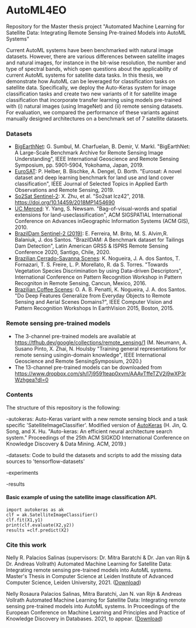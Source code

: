 # AutoML4EO
Repository for the Master thesis project "Automated Machine Learning for Satellite Data: Integrating Remote Sensing Pre-trained Models into AutoML Systems"

Current AutoML systems have been benchmarked with natural image datasets. However, there are various differences between satellite images and natural images, for instance in the bit-wise resolution, the number and type of spectral bands, which open questions about the applicability of current AutoML systems for satellite data tasks. In this thesis, we demonstrate how AutoML can be leveraged for classification tasks on satellite data. Specifically, we deploy the Auto-Keras system for image classification tasks and create two new variants of it for satellite image classification that incorporate transfer learning using models pre-trained with (i) natural images (using ImageNet) and (ii) remote sensing datasets.
For evaluation, we compared the performance of these variants against manually designed architectures on a benchmark set of 7 satellite datasets.

### Datasets ###

  * [BigEarthNet](https://www.tensorflow.org/datasets/catalog/bigearthnet "BigEarthNet"): G. Sumbul, M. Charfuelan, B. Demir, V. Markl. "BigEarthNet: A Large-Scale Benchmark Archive for Remote Sensing Image Understanding", IEEE International Geoscience and Remote Sensing Symposium, pp. 5901-5904, Yokohama, Japan, 2019.
  * [EuroSAT](https://www.tensorflow.org/datasets/catalog/eurosat "EuroSAT"):  P. Helber, B. Bischke, A. Dengel, D. Borth. "Eurosat: A novel dataset and deep learning benchmark for land use and land cover classification", IEEE Journal of Selected Topics in Applied Earth Observations and Remote Sensing, 2019.
  * [So2Sat Sentinel-2](https://www.tensorflow.org/datasets/catalog/so2sat "So2Sat"): X. Zhu, et al. "So2sat lcz42", 2018. https://doi.org/10.14459/2018MP1454690
  * [UC Merced](https://www.tensorflow.org/datasets/catalog/uc_merced "UCMerced"):  Y. Yang, S. Newsam. "Bag-of-visual-words and spatial extensions for land-useclassification", ACM SIGSPATIAL International Conference on Advances inGeographic Information Systems (ACM GIS), 2010.
  * [BrazilDam Sentinel-2 (2019)](http://www.patreo.dcc.ufmg.br/2020/01/27/brazildam-dataset/ "BrazilDAM"): E. Ferreira, M. Brito, M. S. Alvim,R. Balaniuk, J. dos Santos. "BrazilDAM: A Benchmark dataset for Tailings Dam Detection", Latin American GRSS & ISPRS Remote Sensing Conference 2020, Santigo, Chile, 2020.
  * [Brazilian Cerrado-Savanna Scenes](http://www.patreo.dcc.ufmg.br/2017/11/12/brazilian-cerrado-savanna-scenes-dataset/ "CerradoSavana"): K. Nogueira, J. A. dos Santos, T. Fornazari, T. S. Freire, L. P. Morellato, R. da S. Torres. "Towards Vegetation Species Discrimination by using Data-driven Descriptors", International Conference on Pattern Recognition Workshop in Pattern Recogniton in Remote Sensing, Cancun, Mexico, 2016.
  * [Brazilian Coffee Scenes](http://www.patreo.dcc.ufmg.br/2017/11/12/brazilian-coffee-scenes-dataset/ "BrazilianCoffee"): O. A. B. Penatti, K. Nogueira, J. A. dos Santos. "Do Deep Features Generalize from Everyday Objects to Remote Sensing and Aerial Scenes Domains?", IEEE Computer Vision and Pattern Recognition Workshops In EarthVision 2015, Boston, 2015.

### Remote sensing pre-trained models ###
  * The 3-channel pre-trained models are available at https://tfhub.dev/google/collections/remote_sensing/1 (M. Neumann, A. Susano Pinto, X. Zhai, N. Houlsby "Training general representations for remote sensing usingin-domain knowledge", IEEE International Geoscience and Remote SensingSymposium, 2020.)
  * The 13-channel pre-trained models can be downloaded from https://www.dropbox.com/sh/l7j9591teap0xvm/AAAvTffeTZV2j9wXP3rWzhgea?dl=0
  
### Contents ###
The structure of this repository is the following:

-autokeras: Auto-Keras variant with a new remote sensing block and a task specific 'SatelliteImageClassifier'.
Modified version of [AutoKeras](https://github.com/keras-team/autokeras "AutoKeras") (H. Jin, Q. Song, and X. Hu. "Auto-keras: An efficient neural architecture search system." Proceedings of the 25th ACM SIGKDD International Conference on Knowledge Discovery & Data Mining. ACM, 2019.)

-datasets: Code to build the datasets and scripts to add the missing data sources to 'tensorflow-datasets'

-experiments

-results


#### Basic example of using the satellite image classification API. ####
```
import autokeras as ak
clf = ak.SatelliteImageClassifier()
clf.fit(X1,y1)
print(clf.evaluate(X2,y2))
results =clf.predict(X2)
```
### Cite this work ###
Nelly R. Palacios Salinas (supervisors: Dr. Mitra Baratchi & Dr. Jan van Rijn & Dr. Andreas Vollrath)
Automated Machine Learning for Satellite Data: Integrating remote sensing pre-trained models into AutoML systems.
Master's Thesis in Computer Science at Leiden Institute of Advanced Computer Science, Leiden University, 2021. ([Download](https://ada.liacs.nl/papers/PalaciosEtAl21.pdf,"PDF"))

Nelly Rosaura Palacios Salinas, Mitra Baratchi, Jan N. van Rijn & Andreas Vollrath
Automated Machine Learning for Satellite Data: Integrating remote sensing pre-trained models into AutoML systems.
In Proceedings of the European Conference on Machine Learning and Principles and Practice of Knowledge Discovery in Databases. 2021, to appear. ([Download](https://ada.liacs.nl/papers/PalEtAl21b.pdf,"PDF"))

